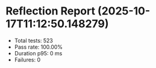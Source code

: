 # Reflection Report (2025-10-17T11:12:50.148279)

- Total tests: 523
- Pass rate: 100.00%
- Duration p95: 0 ms
- Failures: 0

